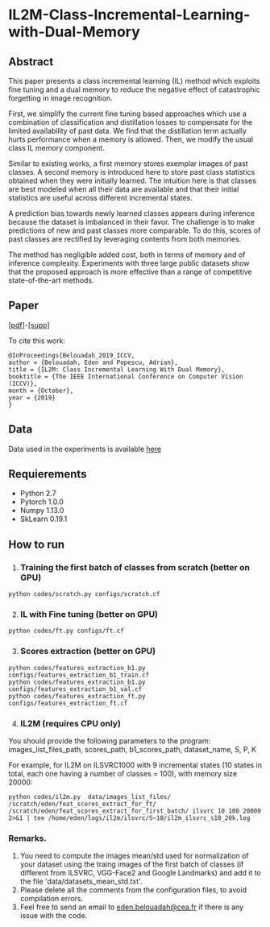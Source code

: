 # IL2M-Class-Incremental-Learning-with-Dual-Memory
## Abstract
This paper presents a class incremental learning (IL) method which exploits fine tuning and a dual memory to reduce the negative effect of catastrophic forgetting in image recognition. 

First, we simplify the current fine tuning based approaches which use a combination of classification and distillation losses to compensate for the limited availability of past data. We find that the distillation term actually hurts performance when a memory is allowed. Then, we modify the usual class IL memory component. 

Similar to existing works, a first memory stores exemplar images of past classes.
A second memory is introduced here to store past class statistics obtained when they were initially learned. 
The intuition here is that classes are best modeled when all their data are available and that their initial statistics are useful across different incremental states. 

A prediction bias towards newly learned classes appears during inference because the dataset is imbalanced in their favor.
The challenge is to make predictions of new and past classes more comparable. To do this, scores of past classes are rectified by leveraging contents from both memories.

The method has negligible added cost, both in terms of memory and of inference complexity.
Experiments with three large public datasets show that the proposed approach is more effective than a range of competitive state-of-the-art methods. 
## Paper
[[pdf]](http://openaccess.thecvf.com/content_ICCV_2019/papers/Belouadah_IL2M_Class_Incremental_Learning_With_Dual_Memory_ICCV_2019_paper.pdf)-[[supp]](http://openaccess.thecvf.com/content_ICCV_2019/supplemental/Belouadah_IL2M_Class_Incremental_ICCV_2019_supplemental.pdf)

To cite this work:

```
@InProceedings{Belouadah_2019_ICCV,
author = {Belouadah, Eden and Popescu, Adrian},
title = {IL2M: Class Incremental Learning With Dual Memory},
booktitle = {The IEEE International Conference on Computer Vision (ICCV)},
month = {October},
year = {2019}
} 
```

## Data
Data used in the experiments is available [here](https://drive.google.com/open?id=1kgoB0Oxb9Wv2wSWFT5Yf7IoKXR3gAL_3)

## Requierements
* Python 2.7
* Pytorch 1.0.0
* Numpy 1.13.0
* SkLearn 0.19.1


## How to run

1. ### Training the first batch of classes from scratch (better on GPU)

```
python codes/scratch.py configs/scratch.cf
```

2. ### IL with Fine tuning (better on GPU)

```
python codes/ft.py configs/ft.cf
```
3. ### Scores extraction (better on GPU)

```
python codes/features_extraction_b1.py configs/features_extraction_b1_train.cf
python codes/features_extraction_b1.py configs/features_extraction_b1_val.cf
python codes/features_extraction_ft.py configs/features_extraction_ft.cf
```
4. ### IL2M (requires CPU only)
You should provide the following parameters to the program: images_list_files_path, scores_path, b1_scores_path, dataset_name, S, P, K

For example, for IL2M on ILSVRC1000 with 9 incremental states (10 states in total, each one having a number of classes = 100), with memory size 20000:
```
python codes/il2m.py  data/images_list_files/ /scratch/eden/feat_scores_extract_for_ft/ /scratch/eden/feat_scores_extract_for_first_batch/ ilsvrc 10 100 20000 2>&1 | tee /home/eden/logs/il2m/ilsvrc/S~10/il2m_ilsvrc_s10_20k.log
```


### Remarks. 
1. You need to compute the images mean/std used for normalization of your dataset using the traing images of the first batch of classes (if different from ILSVRC, VGG-Face2 and Google Landmarks) and add it to the file 'data/datasets_mean_std.txt'.
2. Please delete all the comments from the configuration files, to avoid compilation errors. 
3. Feel free to send an email to eden.belouadah@cea.fr if there is any issue with the code.

